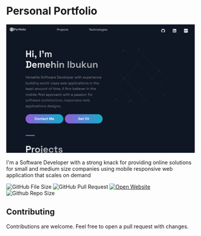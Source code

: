 # Personal Portfolio

![Errands & Services](https://raw.githubusercontent.com/hokagedemehin/ibk-portfolio1/main/public/images/github.png "Website Image" )

I'm a Software Developer with a strong knack for providing online solutions for small and medium size companies using mobile responsive web application that scales on demand

 ![GitHub File Size](https://img.shields.io/github/languages/code-size/hokageDemehin/ibk-portfolio1)  ![GitHub Pull Request](https://img.shields.io/github/issues-pr-closed/hokageDemehin/ibk-portfolio1) [![Open Website](https://img.shields.io/website?up_message=online&url=https%3A%2F%2Fibukundemehin.com)](https://ibukundemehin.com/) ![Github Repo Size](https://img.shields.io/github/repo-size/hokagedemehin/ibk-portfolio1)
## Contributing

Contributions are welcome. Feel free to open a pull request with changes. 

<!-- ## Technologies Used
This project is currently making use of the following technologies and it might increase or reduce based on what is needed

- Next.Js
- Tailwind CSS
- Firebase -->